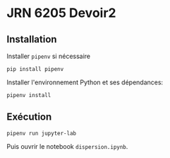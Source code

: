# JRN 6205 Devoir2

## Installation

Installer `pipenv` si nécessaire

```
pip install pipenv
```

Installer l'environnement Python et ses dépendances:

```
pipenv install
```

## Exécution

```
pipenv run jupyter-lab
```

Puis ouvrir le notebook `dispersion.ipynb`.
